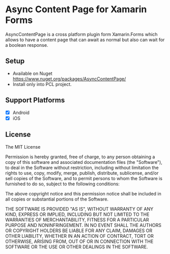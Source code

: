 # Async Content Page for Xamarin Forms
AsyncContentPage is a cross platform plugin form Xamarin.Forms which allows to have a content page that can await as normal but also can wait for a boolean response.


## Setup 
* Available on Nuget https://www.nuget.org/packages/AsyncContentPage/
* Install only into PCL project.


## Support Platforms 
- [x] Android
- [x] iOS

## License

The MIT License

Permission is hereby granted, free of charge, to any person obtaining a copy
of this software and associated documentation files (the "Software"), to deal
in the Software without restriction, including without limitation the rights
to use, copy, modify, merge, publish, distribute, sublicense, and/or sell
copies of the Software, and to permit persons to whom the Software is
furnished to do so, subject to the following conditions:

The above copyright notice and this permission notice shall be included in
all copies or substantial portions of the Software.

THE SOFTWARE IS PROVIDED "AS IS", WITHOUT WARRANTY OF ANY KIND, EXPRESS OR
IMPLIED, INCLUDING BUT NOT LIMITED TO THE WARRANTIES OF MERCHANTABILITY,
FITNESS FOR A PARTICULAR PURPOSE AND NONINFRINGEMENT. IN NO EVENT SHALL THE
AUTHORS OR COPYRIGHT HOLDERS BE LIABLE FOR ANY CLAIM, DAMAGES OR OTHER
LIABILITY, WHETHER IN AN ACTION OF CONTRACT, TORT OR OTHERWISE, ARISING FROM,
OUT OF OR IN CONNECTION WITH THE SOFTWARE OR THE USE OR OTHER DEALINGS IN
THE SOFTWARE.
